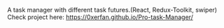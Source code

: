 A task manager with different task futures.(React, Redux-Toolkit, swiper) </br>
Check project here: https://0xerfan.github.io/Pro-task-Manager/
